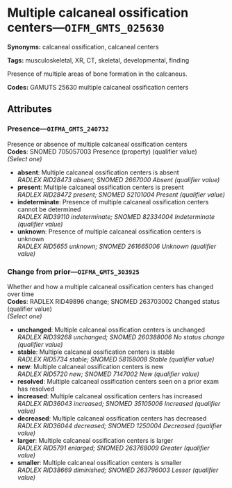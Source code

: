 # Multiple calcaneal ossification centers—`OIFM_GMTS_025630`

**Synonyms:** calcaneal ossification, calcaneal centers

**Tags:** musculoskeletal, XR, CT, skeletal, developmental, finding

Presence of multiple areas of bone formation in the calcaneus.

**Codes:** GAMUTS 25630 multiple calcaneal ossification centers

## Attributes

### Presence—`OIFMA_GMTS_240732`

Presence or absence of multiple calcaneal ossification centers  
**Codes**: SNOMED 705057003 Presence (property) (qualifier value)  
*(Select one)*

- **absent**: Multiple calcaneal ossification centers is absent  
_RADLEX RID28473 absent; SNOMED 2667000 Absent (qualifier value)_
- **present**: Multiple calcaneal ossification centers is present  
_RADLEX RID28472 present; SNOMED 52101004 Present (qualifier value)_
- **indeterminate**: Presence of multiple calcaneal ossification centers cannot be determined  
_RADLEX RID39110 indeterminate; SNOMED 82334004 Indeterminate (qualifier value)_
- **unknown**: Presence of multiple calcaneal ossification centers is unknown  
_RADLEX RID5655 unknown; SNOMED 261665006 Unknown (qualifier value)_

### Change from prior—`OIFMA_GMTS_303925`

Whether and how a multiple calcaneal ossification centers has changed over time  
**Codes**: RADLEX RID49896 change; SNOMED 263703002 Changed status (qualifier value)  
*(Select one)*

- **unchanged**: Multiple calcaneal ossification centers is unchanged  
_RADLEX RID39268 unchanged; SNOMED 260388006 No status change (qualifier value)_
- **stable**: Multiple calcaneal ossification centers is stable  
_RADLEX RID5734 stable; SNOMED 58158008 Stable (qualifier value)_
- **new**: Multiple calcaneal ossification centers is new  
_RADLEX RID5720 new; SNOMED 7147002 New (qualifier value)_
- **resolved**: Multiple calcaneal ossification centers seen on a prior exam has resolved  
- **increased**: Multiple calcaneal ossification centers has increased  
_RADLEX RID36043 increased; SNOMED 35105006 Increased (qualifier value)_
- **decreased**: Multiple calcaneal ossification centers has decreased  
_RADLEX RID36044 decreased; SNOMED 1250004 Decreased (qualifier value)_
- **larger**: Multiple calcaneal ossification centers is larger  
_RADLEX RID5791 enlarged; SNOMED 263768009 Greater (qualifier value)_
- **smaller**: Multiple calcaneal ossification centers is smaller  
_RADLEX RID38669 diminished; SNOMED 263796003 Lesser (qualifier value)_